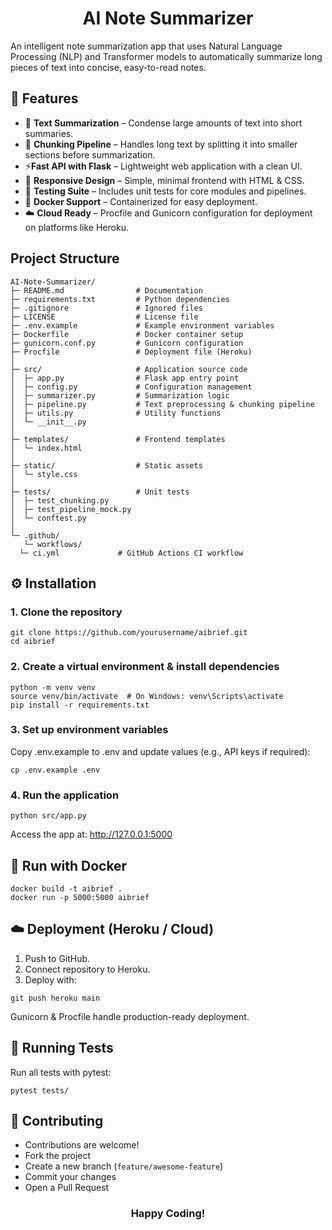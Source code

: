 <h1 align="center">AI Note Summarizer</h1>

An intelligent note summarization app that uses Natural Language Processing (NLP) and Transformer models to automatically summarize long pieces of text into concise, easy-to-read notes.


## 🚀 Features

 - 📄 **Text Summarization** – Condense large amounts of text into short summaries.
 - 🧩 **Chunking Pipeline** – Handles long text by splitting it into smaller sections before summarization.
 - ⚡**Fast API with Flask** – Lightweight web application with a clean UI.
 - 🎨 **Responsive Design** – Simple, minimal frontend with HTML & CSS.
 - 🧪 **Testing Suite** – Includes unit tests for core modules and pipelines.
 - 🐳 **Docker Support** – Containerized for easy deployment.
 - ☁️ **Cloud Ready** – Procfile and Gunicorn configuration for deployment on platforms like Heroku.

## Project Structure

    AI-Note-Summarizer/
    ├─ README.md                # Documentation
    ├─ requirements.txt         # Python dependencies
    ├─ .gitignore               # Ignored files
    ├─ LICENSE                  # License file
    ├─ .env.example             # Example environment variables
    ├─ Dockerfile               # Docker container setup
    ├─ gunicorn.conf.py         # Gunicorn configuration
    ├─ Procfile                 # Deployment file (Heroku)
    │
    ├─ src/                     # Application source code
    │  ├─ app.py                # Flask app entry point
    │  ├─ config.py             # Configuration management
    │  ├─ summarizer.py         # Summarization logic
    │  ├─ pipeline.py           # Text preprocessing & chunking pipeline
    │  ├─ utils.py              # Utility functions
    │  └─ __init__.py
    │
    ├─ templates/               # Frontend templates
    │  └─ index.html
    │
    ├─ static/                  # Static assets
    │  └─ style.css
    │
    ├─ tests/                   # Unit tests
    │  ├─ test_chunking.py
    │  ├─ test_pipeline_mock.py
    │  └─ conftest.py
    │
    └─ .github/
       └─ workflows/
      └─ ci.yml             # GitHub Actions CI workflow

## ⚙️ Installation

### 1. Clone the repository
```
git clone https://github.com/yourusername/aibrief.git
cd aibrief
```

### 2. Create a virtual environment & install dependencies

```
python -m venv venv
source venv/bin/activate  # On Windows: venv\Scripts\activate
pip install -r requirements.txt
```

### 3. Set up environment variables

Copy .env.example to .env and update values (e.g., API keys if required):
```
cp .env.example .env
```

### 4. Run the application
```
python src/app.py
```

Access the app at: http://127.0.0.1:5000


## 🐳 Run with Docker

```
docker build -t aibrief .
docker run -p 5000:5000 aibrief
```

## ☁️ Deployment (Heroku / Cloud)

1. Push to GitHub.
2. Connect repository to Heroku.
3. Deploy with:

```
git push heroku main
```

Gunicorn & Procfile handle production-ready deployment.

## 🧪 Running Tests

Run all tests with pytest:
```
pytest tests/
```

## 🙌 Contributing

 - Contributions are welcome!
 - Fork the project
 - Create a new branch (`feature/awesome-feature`)
 - Commit your changes
 - Open a Pull Request
<h3 align="center">Happy Coding!</h3>
